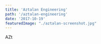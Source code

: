 ```yaml
---
title: 'Aztalan Engineering'
path: '/aztalan-engineering'
date: '2017-10-19'
featuredImage: "./aztalan-screenshot.jpg"
---
```


AZt
